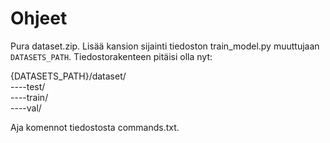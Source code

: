 # Ohjeet

Pura dataset.zip. Lisää kansion sijainti tiedoston train_model.py muuttujaan `DATASETS_PATH`. Tiedostorakenteen pitäisi olla nyt:

{DATASETS_PATH}/dataset/  
----test/   
----train/  
----val/  

Aja komennot tiedostosta commands.txt.